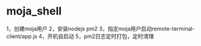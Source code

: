 # moja_shell
1，创建moja用户
2，安装nodejs  pm2 
3，指定moja用户启动remote-terminal-client/app.js
4，开机自启动
5，pm2日志定时打包，定时清理
